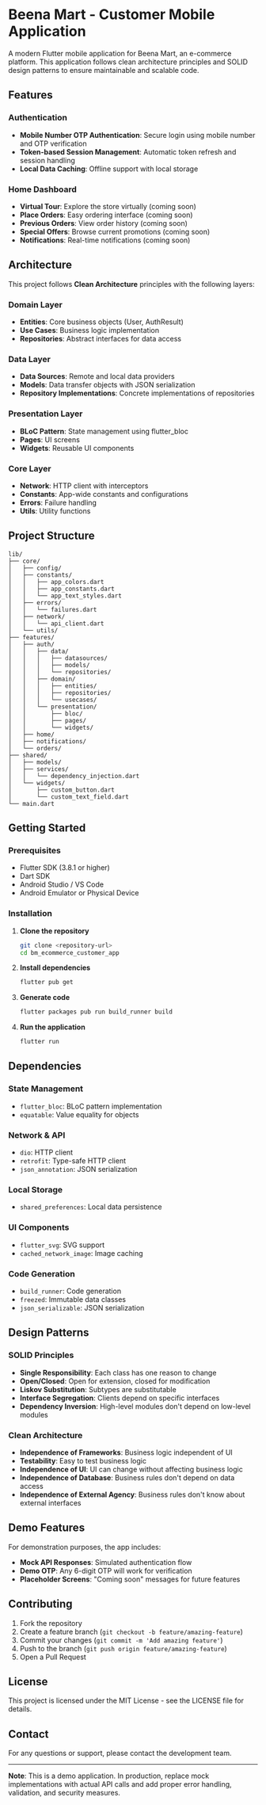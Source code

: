 # Beena Mart - Customer Mobile Application

A modern Flutter mobile application for Beena Mart, an e-commerce platform. This application follows clean architecture principles and SOLID design patterns to ensure maintainable and scalable code.

## Features

### Authentication
- **Mobile Number OTP Authentication**: Secure login using mobile number and OTP verification
- **Token-based Session Management**: Automatic token refresh and session handling
- **Local Data Caching**: Offline support with local storage

### Home Dashboard
- **Virtual Tour**: Explore the store virtually (coming soon)
- **Place Orders**: Easy ordering interface (coming soon)
- **Previous Orders**: View order history (coming soon)
- **Special Offers**: Browse current promotions (coming soon)
- **Notifications**: Real-time notifications (coming soon)

## Architecture

This project follows **Clean Architecture** principles with the following layers:

### Domain Layer
- **Entities**: Core business objects (User, AuthResult)
- **Use Cases**: Business logic implementation
- **Repositories**: Abstract interfaces for data access

### Data Layer
- **Data Sources**: Remote and local data providers
- **Models**: Data transfer objects with JSON serialization
- **Repository Implementations**: Concrete implementations of repositories

### Presentation Layer
- **BLoC Pattern**: State management using flutter_bloc
- **Pages**: UI screens
- **Widgets**: Reusable UI components

### Core Layer
- **Network**: HTTP client with interceptors
- **Constants**: App-wide constants and configurations
- **Errors**: Failure handling
- **Utils**: Utility functions

## Project Structure

```
lib/
├── core/
│   ├── config/
│   ├── constants/
│   │   ├── app_colors.dart
│   │   ├── app_constants.dart
│   │   └── app_text_styles.dart
│   ├── errors/
│   │   └── failures.dart
│   ├── network/
│   │   └── api_client.dart
│   └── utils/
├── features/
│   ├── auth/
│   │   ├── data/
│   │   │   ├── datasources/
│   │   │   ├── models/
│   │   │   └── repositories/
│   │   ├── domain/
│   │   │   ├── entities/
│   │   │   ├── repositories/
│   │   │   └── usecases/
│   │   └── presentation/
│   │       ├── bloc/
│   │       ├── pages/
│   │       └── widgets/
│   ├── home/
│   ├── notifications/
│   └── orders/
├── shared/
│   ├── models/
│   ├── services/
│   │   └── dependency_injection.dart
│   └── widgets/
│       ├── custom_button.dart
│       └── custom_text_field.dart
└── main.dart
```

## Getting Started

### Prerequisites
- Flutter SDK (3.8.1 or higher)
- Dart SDK
- Android Studio / VS Code
- Android Emulator or Physical Device

### Installation

1. **Clone the repository**
   ```bash
   git clone <repository-url>
   cd bm_ecommerce_customer_app
   ```

2. **Install dependencies**
   ```bash
   flutter pub get
   ```

3. **Generate code**
   ```bash
   flutter packages pub run build_runner build
   ```

4. **Run the application**
   ```bash
   flutter run
   ```

## Dependencies

### State Management
- `flutter_bloc`: BLoC pattern implementation
- `equatable`: Value equality for objects

### Network & API
- `dio`: HTTP client
- `retrofit`: Type-safe HTTP client
- `json_annotation`: JSON serialization

### Local Storage
- `shared_preferences`: Local data persistence

### UI Components
- `flutter_svg`: SVG support
- `cached_network_image`: Image caching

### Code Generation
- `build_runner`: Code generation
- `freezed`: Immutable data classes
- `json_serializable`: JSON serialization

## Design Patterns

### SOLID Principles
- **Single Responsibility**: Each class has one reason to change
- **Open/Closed**: Open for extension, closed for modification
- **Liskov Substitution**: Subtypes are substitutable
- **Interface Segregation**: Clients depend on specific interfaces
- **Dependency Inversion**: High-level modules don't depend on low-level modules

### Clean Architecture
- **Independence of Frameworks**: Business logic independent of UI
- **Testability**: Easy to test business logic
- **Independence of UI**: UI can change without affecting business logic
- **Independence of Database**: Business rules don't depend on data access
- **Independence of External Agency**: Business rules don't know about external interfaces

## Demo Features

For demonstration purposes, the app includes:
- **Mock API Responses**: Simulated authentication flow
- **Demo OTP**: Any 6-digit OTP will work for verification
- **Placeholder Screens**: "Coming soon" messages for future features

## Contributing

1. Fork the repository
2. Create a feature branch (`git checkout -b feature/amazing-feature`)
3. Commit your changes (`git commit -m 'Add amazing feature'`)
4. Push to the branch (`git push origin feature/amazing-feature`)
5. Open a Pull Request

## License

This project is licensed under the MIT License - see the LICENSE file for details.

## Contact

For any questions or support, please contact the development team.

---

**Note**: This is a demo application. In production, replace mock implementations with actual API calls and add proper error handling, validation, and security measures.
